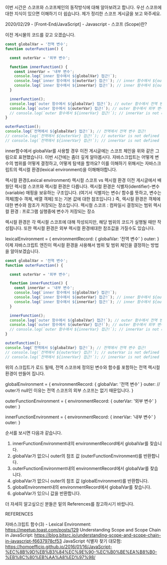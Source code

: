이번 시간은 스코프와 스코프체인의 동작방식에 대해 알아보려고 합니다.
우선 스코프에 대한 지식이 있으면 이해하기 더 쉽습니다. 제가 정리한 스코프 게시글을 보고 와주세요.

2020/02/29 - [Front-End/JavaScript] - Javascript - 스코프 (Scope)란?

이전 게시물의 코드를 갖고 오겠습니다.
```js
const globalVar = '전역 변수';
function outerFunction() {

  const outerVar = '외부 변수';

  function innerFunction() {
    const innerVar = '내부 변수';
    console.log(`inner 함수에서 ${globalVar} 접근!`);
    console.log(`inner 함수에서 ${outerVar} 접근!`); // inner 함수에서 ${outerVar} 접근!
    console.log(`inner 함수에서 ${innerVar} 접근!`); // inner 함수에서 ${outerVar} 접근!
  }

  innerFunction();
  console.log(`outer 함수에서 ${globalVar} 접근!`); // outer 함수에서 전역 변수 접근!
  console.log(`outer 함수에서 ${outerVar} 접근!`); // outer 함수에서 외부 변수 접근!
  // console.log(`outer 함수에서 ${innerVar} 접근!`); // innerVar is not defined
}

outerFunction();
console.log(`전역에서 ${globalVar} 접근!`); // 전역에서 전역 변수 접근!
// console.log(`전역에서 ${outerVar} 접근!`); // outerVar is not defined
// console.log(`전역에서 ${innerVar} 접근!`); // innerVar is not defined
```

inner함수에서 globalVar를 사용할 경우
이전 게시글에는 스코프 체인을 위와 같은 그림으로 표현했습니다. 이번 시간에는 좀더 깊게 알아봅시다.
 자바스크립트는 어떻게 변수의 범위를 어떻게 결정하고, 어떻게 탐색을 할까요?
이를 이해하기 위해서는 자바스크립트의 렉시컬 환경(lexical environment)을 이해해야합니다.

렉시컬 환경(Lexical environment)
렉시컬 스코프 vs 렉시컬 환경
이전 게시글에서 배웠던 렉시컬 스코프와 렉시컬 환경은 다릅니다. 
렉시컬 환경은 식별자(identifier)-변수(variable) 매핑을 보유하는 구조입니다. (여기서 식별자는 변수/ 함수를 뜻하고, 변수는 객체[함수 객체, 배열 객체] 또는 기본 값에 대한 참조입니다.)
즉, 렉시컬 환경은 객체에 대한 변수와 참조가 저장되는 장소입니다.
렉시컬 스코프 : 컴파일시 결정되는 범위
렉시컬 환경 : 프로그램 실행중에 변수가 저장되는 장소

렉시컬 환경은 각 렉시컬 스코프에 대해 작성되지만, 해당 범위의 코드가 실행될 때만 작성됩니다.
또한 렉시컬 환경은 외부 렉시컬 환경에대한 참조값을 가질수도 있습니다.

lexicalEnvironment = {
    environmentRecord: {
        globalVar: '전역 변수'
    }
  outer: <null>
}
이제 자바스크립트 엔진이 렉시컬 환경을 사용해서 범위 및 범위 체인을 결정하는 방법을 알아보겠습니다. 


```js
const globalVar = '전역 변수';
function outerFunction() {

  const outerVar = '외부 변수';

  function innerFunction() {
    const innerVar = '내부 변수';
    console.log(`inner 함수에서 ${globalVar} 접근!`);
    console.log(`inner 함수에서 ${outerVar} 접근!`); // inner 함수에서 ${outerVar} 접근!
    console.log(`inner 함수에서 ${innerVar} 접근!`); // inner 함수에서 ${outerVar} 접근!
  }

  innerFunction();
  console.log(`outer 함수에서 ${globalVar} 접근!`); // outer 함수에서 전역 변수 접근!
  console.log(`outer 함수에서 ${outerVar} 접근!`); // outer 함수에서 외부 변수 접근!
  // console.log(`outer 함수에서 ${innerVar} 접근!`); // innerVar is not defined
}

outerFunction();
console.log(`전역에서 ${globalVar} 접근!`); // 전역에서 전역 변수 접근!
// console.log(`전역에서 ${outerVar} 접근!`); // outerVar is not defined
// console.log(`전역에서 ${innerVar} 접근!`); // innerVar is not defined
```
위의 스크립트가 로드 될때, 전역 스코프에 정의된 변수와 함수를 포함하는 전역 렉시컬 환경이 만들어 집니다.

globalEnvironment = {
    environmentRecord: {
        globalVar: '전역 변수'
    }
  outer: <null> // outer가 null인 이유는 전역 스코프의 외부 스코프는 없기 때문입니다.
}

outerFunctionEnvironment = {
     environmentRecord: {
        outerVar: '외부 변수'
     }
  outer:  <globalEnvironment>
}

innerFunctionEnvironment = {
    environmentRecord: {
        innerVar: '내부 변수'
    }
    outer:  <outerFunctionEnvironment>
}

순서를 보시면 다음과 같습니다.
1. innerFunctionEnvironment내의 environmentRecord에서 globalVar를 찾습니다.
2. globalVar가 없으니 outer의 참조 값 (outerFunctionEnvironment)를 반환합니다.
3. outerFunctionEnvironment내의 environmentRecord에서 globalVar를 찾습니다.
4. globalVar가 없으니 outer의 참조 값 (globalEnvironment)를 반환합니다.
5. globalEnvironment내의 environmentRecord에서 globalVar를 찾습니다.
6. globalVar가 있으니 값을 반환합니다. 

더 자세히 알고싶으신 분들은 밑의 References를 참고하시기 바랍니다. 


REFERENCES

자바스크립트 함수(3) - Lexical Environment: https://meetup.toast.com/posts/129
Understanding Scope and Scope Chain in JavaScript: https://blog.bitsrc.io/understanding-scope-and-scope-chain-in-javascript-f6637978cf53
JavaScript 식별자 찾기 대모험: https://homoefficio.github.io/2016/01/16/JavaScript-%EC%8B%9D%EB%B3%84%EC%9E%90-%EC%B0%BE%EA%B8%B0-%EB%8C%80%EB%AA%A8%ED%97%98/
